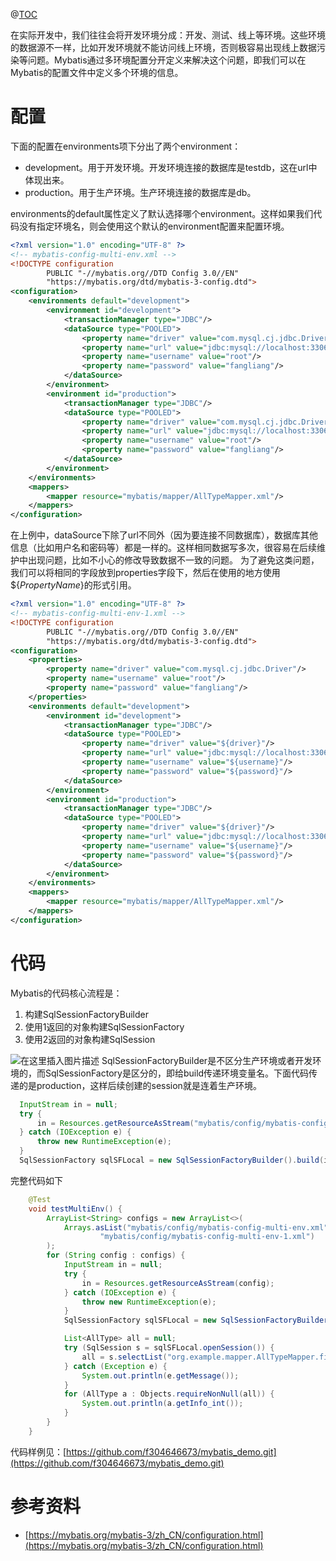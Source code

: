 ﻿@[TOC](大纲)

在实际开发中，我们往往会将开发环境分成：开发、测试、线上等环境。这些环境的数据源不一样，比如开发环境就不能访问线上环境，否则极容易出现线上数据污染等问题。Mybatis通过多环境配置分开定义来解决这个问题，即我们可以在Mybatis的配置文件中定义多个环境的信息。
# 配置
下面的配置在environments项下分出了两个environment：

- development。用于开发环境。开发环境连接的数据库是testdb，这在url中体现出来。
- production。用于生产环境。生产环境连接的数据库是db。

environments的default属性定义了默认选择哪个environment。这样如果我们代码没有指定环境名，则会使用这个默认的environment配置来配置环境。
```xml
<?xml version="1.0" encoding="UTF-8" ?>
<!-- mybatis-config-multi-env.xml -->
<!DOCTYPE configuration
        PUBLIC "-//mybatis.org//DTD Config 3.0//EN"
        "https://mybatis.org/dtd/mybatis-3-config.dtd">
<configuration>
    <environments default="development">
        <environment id="development">
            <transactionManager type="JDBC"/>
            <dataSource type="POOLED">
                <property name="driver" value="com.mysql.cj.jdbc.Driver"/>
                <property name="url" value="jdbc:mysql://localhost:3306/testdb?useSSL=true&amp;useUnicode=true&amp;characterEncoding=utf8"/>
                <property name="username" value="root"/>
                <property name="password" value="fangliang"/>
            </dataSource>
        </environment>
        <environment id="production">
            <transactionManager type="JDBC"/>
            <dataSource type="POOLED">
                <property name="driver" value="com.mysql.cj.jdbc.Driver"/>
                <property name="url" value="jdbc:mysql://localhost:3306/db?useSSL=true&amp;useUnicode=true&amp;characterEncoding=utf8"/>
                <property name="username" value="root"/>
                <property name="password" value="fangliang"/>
            </dataSource>
        </environment>
    </environments>
    <mappers>
        <mapper resource="mybatis/mapper/AllTypeMapper.xml"/>
    </mappers>
</configuration>
```
在上例中，dataSource下除了url不同外（因为要连接不同数据库），数据库其他信息（比如用户名和密码等）都是一样的。这样相同数据写多次，很容易在后续维护中出现问题，比如不小心的修改导致数据不一致的问题。
为了避免这类问题，我们可以将相同的字段放到properties字段下，然后在使用的地方使用${*PropertyName*}的形式引用。

```xml
<?xml version="1.0" encoding="UTF-8" ?>
<!-- mybatis-config-multi-env-1.xml -->
<!DOCTYPE configuration
        PUBLIC "-//mybatis.org//DTD Config 3.0//EN"
        "https://mybatis.org/dtd/mybatis-3-config.dtd">
<configuration>
    <properties>
        <property name="driver" value="com.mysql.cj.jdbc.Driver"/>
        <property name="username" value="root"/>
        <property name="password" value="fangliang"/>
    </properties>
    <environments default="development">
        <environment id="development">
            <transactionManager type="JDBC"/>
            <dataSource type="POOLED">
                <property name="driver" value="${driver}"/>
                <property name="url" value="jdbc:mysql://localhost:3306/testdb?useSSL=true&amp;useUnicode=true&amp;characterEncoding=utf8"/>
                <property name="username" value="${username}"/>
                <property name="password" value="${password}"/>
            </dataSource>
        </environment>
        <environment id="production">
            <transactionManager type="JDBC"/>
            <dataSource type="POOLED">
                <property name="driver" value="${driver}"/>
                <property name="url" value="jdbc:mysql://localhost:3306/db?useSSL=true&amp;useUnicode=true&amp;characterEncoding=utf8"/>
                <property name="username" value="${username}"/>
                <property name="password" value="${password}"/>
            </dataSource>
        </environment>
    </environments>
    <mappers>
        <mapper resource="mybatis/mapper/AllTypeMapper.xml"/>
    </mappers>
</configuration>
```
# 代码
Mybatis的代码核心流程是：

 1. 构建SqlSessionFactoryBuilder
 2. 使用1返回的对象构建SqlSessionFactory
 3. 使用2返回的对象构建SqlSession

![在这里插入图片描述](https://img-blog.csdnimg.cn/direct/90d824881e114fe78b904c3c686e4af2.png)
SqlSessionFactoryBuilder是不区分生产环境或者开发环境的，而SqlSessionFactory是区分的，即给build传递环境变量名。下面代码传递的是production，这样后续创建的session就是连着生产环境。

```java
  InputStream in = null;
  try {
      in = Resources.getResourceAsStream("mybatis/config/mybatis-config-multi-env.xml");
  } catch (IOException e) {
      throw new RuntimeException(e);
  }
  SqlSessionFactory sqlSFLocal = new SqlSessionFactoryBuilder().build(in, "production");
```
完整代码如下

```java
    @Test
    void testMultiEnv() {
        ArrayList<String> configs = new ArrayList<>(
            Arrays.asList("mybatis/config/mybatis-config-multi-env.xml",
                    "mybatis/config/mybatis-config-multi-env-1.xml")
        );
        for (String config : configs) {
            InputStream in = null;
            try {
                in = Resources.getResourceAsStream(config);
            } catch (IOException e) {
                throw new RuntimeException(e);
            }
            SqlSessionFactory sqlSFLocal = new SqlSessionFactoryBuilder().build(in, "production");

            List<AllType> all = null;
            try (SqlSession s = sqlSFLocal.openSession()) {
                all = s.selectList("org.example.mapper.AllTypeMapper.findAll");
            } catch (Exception e) {
                System.out.println(e.getMessage());
            }
            for (AllType a : Objects.requireNonNull(all)) {
                System.out.println(a.getInfo_int());
            }
        }
    }
```
代码样例见：[https://github.com/f304646673/mybatis_demo.git](https://github.com/f304646673/mybatis_demo.git)

# 参考资料
- [https://mybatis.org/mybatis-3/zh_CN/configuration.html](https://mybatis.org/mybatis-3/zh_CN/configuration.html)
